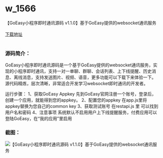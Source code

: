 # w_1566
【GoEasy小程序即时通讯源码 v1.1.0】基于GoEasy提供的websocket通讯服务
<br/></br>
[下载地址](https://www.uuid2.com/1566.html "下载地址")
<br/></br>
<h3>源码简介：</h3>
<p>GoEasy小程序即时通讯源码是一个基于GoEasy提供的websocket通讯服务，实现的小程序即时通讯，支持一对一单聊、群聊、会话列表、上下线提醒、历史消息、离线消息，支持发送图片、视频、语音，更多功能可以下载下来体验一下。
源代码精炼，层次清晰，非常适合开发学习websocket即时通讯的开发者。<p>
<p>运行步骤：
1、获取GoEasy Appkey
先到GoEasy官网注册一个账号，登录后，创建一个应用，就能得到您的appkey。
2、配置您的appkey
在app.js里将appkey替换为您自己的common key
3、获取测试账号
在restapi.js 里 可以找到用户名和密码
4、注意事项
系统默认不启用用户上下线提醒服务，付费应用可以登陆GoEasy，在“我的应用”里启用<p>
<h3>截图：</h3>
<img src="https://www.uuid2.com/wp-content/uploads/img/202109/fa75207473.jpg" alt="【GoEasy小程序即时通讯源码 v1.1.0】基于GoEasy提供的websocket通讯服务">

